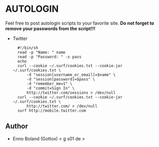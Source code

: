 AUTOLOGIN
=========

Feel free to post autologin scripts to your favorite site. __Do not forget to
remove your passwords from the script!!!__

* Twitter

		#!/bin/sh
		read -p "Name: " name
		read -p "Password: " -s pass
		echo
		curl --cookie ~/.surf/cookies.txt --cookie-jar ~/.surf/cookies.txt \
			-d "session[username_or_email]=$name" \
			-d "session[password]=$pass" \
			-d "remember_me=1" \
			-d "commit=Sign In" \
			http://twitter.com/sessions > /dev/null
		curl --cookie ~/.surf/cookies.txt --cookie-jar ~/.surf/cookies.txt \
			http://twitter.com/ > /dev/null
		surf http://mobile.twitter.com


Author
------

* Enno Boland (Gottox) < g s01 de >

